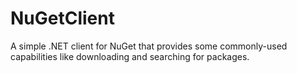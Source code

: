 # NuGetClient
A simple .NET client for NuGet that provides some commonly-used capabilities like downloading and searching for packages.

